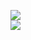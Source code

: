 [![](https://img.shields.io/badge/Made%20With-Github%20Spray-lightgrey.svg?style=for-the-badge&logo=github)](https://github.com/Annihil/github-spray#23380)  
[![](https://i.imgur.com/2DrTn0Z.gif)](https://github.com/Annihil/github-spray)